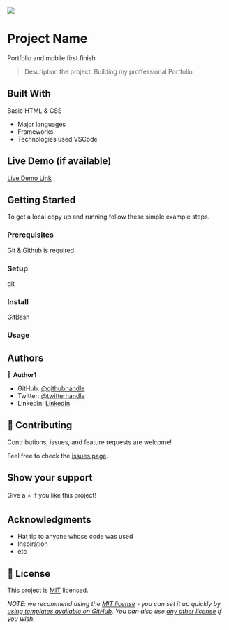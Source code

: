 ![](https://img.shields.io/badge/Microverse-blueviolet)

# Project Name
Portfolio and mobile first finish
> Description the project.
Building my proffessional Portfolio

## Built With
Basic HTML & CSS
- Major languages
- Frameworks
- Technologies used
VSCode
## Live Demo (if available)

[Live Demo Link](https://livedemo.com)


## Getting Started

To get a local copy up and running follow these simple example steps.

### Prerequisites
Git & Github is required
### Setup
git
### Install
GitBash
### Usage

## Authors

👤 **Author1**

- GitHub: [@githubhandle](https://github.com/githubhandle)
- Twitter: [@twitterhandle](https://twitter.com/twitterhandle)
- LinkedIn: [LinkedIn](https://linkedin.com/in/linkedinhandle)


## 🤝 Contributing

Contributions, issues, and feature requests are welcome!

Feel free to check the [issues page](../../issues/).

## Show your support

Give a ⭐️ if you like this project!

## Acknowledgments

- Hat tip to anyone whose code was used
- Inspiration
- etc

## 📝 License

This project is [MIT](./LICENSE) licensed.

_NOTE: we recommend using the [MIT license](https://choosealicense.com/licenses/mit/) - you can set it up quickly by [using templates available on GitHub](https://docs.github.com/en/communities/setting-up-your-project-for-healthy-contributions/adding-a-license-to-a-repository). You can also use [any other license](https://choosealicense.com/licenses/) if you wish._